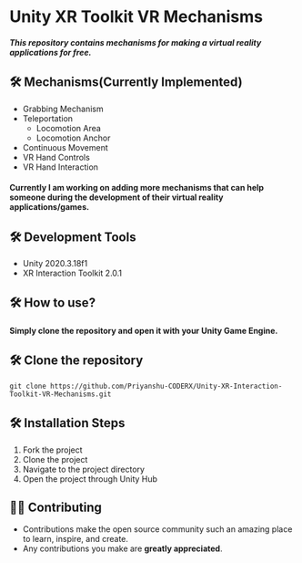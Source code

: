 # Unity XR Toolkit VR Mechanisms
<h5>
This repository contains mechanisms for making a virtual reality applications for free.
</h5>

## 🛠️ Mechanisms(Currently Implemented)
* Grabbing Mechanism
* Teleportation
	* Locomotion Area
	* Locomotion Anchor
* Continuous Movement
* VR Hand Controls
* VR Hand Interaction

<h4>
Currently I am working on adding more mechanisms that can help someone during the development of their virtual reality applications/games.
</h4>

## 🛠️  Development Tools
* Unity 2020.3.18f1
* XR Interaction Toolkit 2.0.1

## 🛠️ How to use?
<h4>
Simply clone the repository and open it with your Unity Game Engine.
</h4>

## 🛠️ Clone the repository
```
git clone https://github.com/Priyanshu-CODERX/Unity-XR-Interaction-Toolkit-VR-Mechanisms.git
```

## 🛠️ Installation Steps

1. Fork the project
2. Clone the project
3. Navigate to the project directory 
4. Open the project through Unity Hub

## 👨‍💻 Contributing
- Contributions make the open source community such an amazing place to learn, inspire, and create.
- Any contributions you make are **greatly appreciated**.